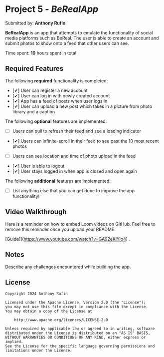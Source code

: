 # Project 5 - *BeRealApp*

Submitted by: **Anthony Rufin**

**BeRealApp** is an app that attempts to emulate the functionality of social media platforms such as BeReal. The user is able to create an account and submit photos to show onto a feed that other users can see. 

Time spent: **10** hours spent in total

## Required Features

The following **required** functionality is completed:

- [✔] User can register a new account
- [✔] User can log in with newly created account
- [✔] App has a feed of posts when user logs in
- [✔] User can upload a new post which takes in a picture from photo library and a caption	
 
The following **optional** features are implemented:

- [ ] Users can pull to refresh their feed and see a loading indicator
- [✔] Users can infinite-scroll in their feed to see past the 10 most recent photos
- [ ] Users can see location and time of photo upload in the feed	
- [✔] User is able to logout
- [✔] User stays logged in when app is closed and open again	


The following **additional** features are implemented:

- [ ] List anything else that you can get done to improve the app functionality!

## Video Walkthrough

Here is a reminder on how to embed Loom videos on GitHub. Feel free to remove this reminder once you upload your README. 

[Guide]](https://www.youtube.com/watch?v=GA92eKlYio4) .

## Notes

Describe any challenges encountered while building the app.

## License

    Copyright 2024 Anthony Rufin

    Licensed under the Apache License, Version 2.0 (the "License");
    you may not use this file except in compliance with the License.
    You may obtain a copy of the License at

        http://www.apache.org/licenses/LICENSE-2.0

    Unless required by applicable law or agreed to in writing, software
    distributed under the License is distributed on an "AS IS" BASIS,
    WITHOUT WARRANTIES OR CONDITIONS OF ANY KIND, either express or implied.
    See the License for the specific language governing permissions and
    limitations under the License.
